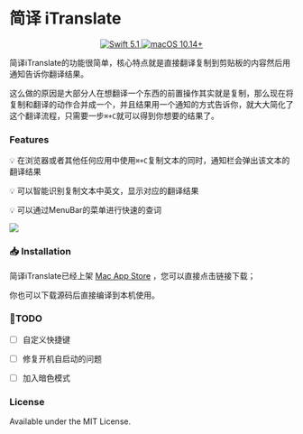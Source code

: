 # 简译 iTranslate

<p align="center">
    <a href="https://swift.org/download">
    <img src="https://img.shields.io/badge/Swift-5.1-orange" alt="Swift 5.1">
    </a>
    <a href="https://www.apple.com/macos/catalina/">
    <img src="https://img.shields.io/badge/macOS-10.15%2B-blue" alt="macOS 10.14+">
    </a>
</p>

简译iTranslate的功能很简单，核心特点就是直接翻译复制到剪贴板的内容然后用通知告诉你翻译结果。

这么做的原因是大部分人在想翻译一个东西的前置操作其实就是复制，那么现在将复制和翻译的动作合并成一个，并且结果用一个通知的方式告诉你，就大大简化了这个翻译流程，只需要一步`⌘+C`就可以得到你想要的结果了。



### Features

💡 在浏览器或者其他任何应用中使用`⌘+C`复制文本的同时，通知栏会弹出该文本的翻译结果

💡 可以智能识别复制文本中英文，显示对应的翻译结果

💡 可以通过MenuBar的菜单进行快速的查词

![](https://tlang-blog.s3.us-east-2.amazonaws.com/uPic/cover-20200303223753319.png)



### 📥 Installation 

简译iTranslate已经上架 [Mac App Store](https://apps.apple.com/cn/app/id1499480791?mt=12) ，您可以直接点击链接下载；

你也可以下载源码后直接编译到本机使用。



### 📝TODO

* [ ] 自定义快捷键
* [ ] 修复开机自启动的问题
* [ ] 加入暗色模式



### License

Available under the  MIT License.


